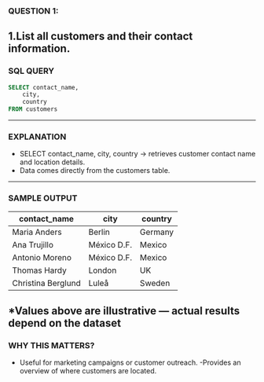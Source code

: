 ### QUESTION 1:
1.List all customers and their contact information.
---
### SQL QUERY
```sql
SELECT contact_name,
    city,
    country
FROM customers
```
---

### EXPLANATION
- SELECT contact_name, city, country → retrieves customer contact name and location details.
- Data comes directly from the customers table.
---

### SAMPLE OUTPUT
| contact_name       | city        | country |
| ------------------ | ----------- | ------- |
| Maria Anders       | Berlin      | Germany |
| Ana Trujillo       | México D.F. | Mexico  |
| Antonio Moreno     | México D.F. | Mexico  |
| Thomas Hardy       | London      | UK      |
| Christina Berglund | Luleå       | Sweden  |

*Values above are illustrative — actual results depend on the dataset
---
### WHY THIS MATTERS?
- Useful for marketing campaigns or customer outreach.
-Provides an overview of where customers are located.